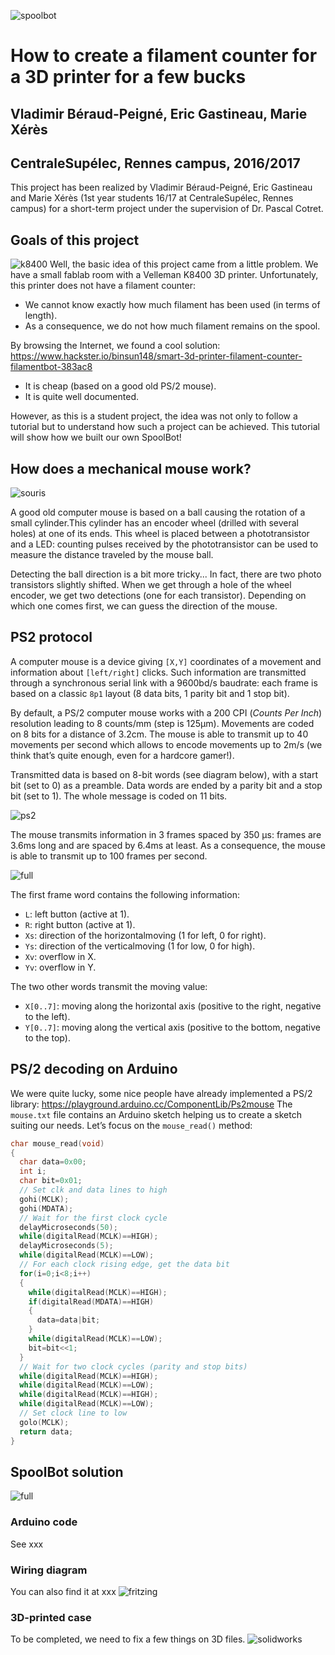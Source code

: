 ![spoolbot](https://raw.githubusercontent.com/pcotret/SpoolBot/master/img/spoolbot.png)
# How to create a filament counter for a 3D printer for a few bucks
## Vladimir Béraud-Peigné, Eric Gastineau, Marie Xérès
## CentraleSupélec, Rennes campus, 2016/2017

This project has been realized by Vladimir Béraud-Peigné, Eric Gastineau and Marie Xérès (1st year students 16/17 at CentraleSupélec, Rennes campus) for a short-term project under the supervision of Dr. Pascal Cotret.

## Goals of this project
![k8400](https://raw.githubusercontent.com/pcotret/SpoolBot/master/img/k8400.jpg)
Well, the basic idea of this project came from a little problem. We have a small fablab room with a Velleman K8400 3D printer. Unfortunately, this printer does not have a filament counter:

* We cannot know exactly how much filament has been used (in terms of length).
* As a consequence, we do not how much filament remains on the spool.

By browsing the Internet, we found a cool solution: https://www.hackster.io/binsun148/smart-3d-printer-filament-counter-filamentbot-383ac8

* It is cheap (based on a good old PS/2 mouse).
* It is quite well documented.

However, as this is a student project, the idea was not only to follow a tutorial but to understand how such a project can be achieved. This tutorial will show how we built our own SpoolBot!

## How does a mechanical mouse work?
![souris](https://raw.githubusercontent.com/pcotret/SpoolBot/master/img/mymouse.png)

A good old computer mouse is based on a ball causing the rotation of a small cylinder.This cylinder has an encoder wheel (drilled with several holes) at one of its ends. This wheel is placed between a phototransistor and a LED: counting pulses received by the phototransistor can be used to measure the distance traveled by the mouse ball.

Detecting the ball direction is a bit more tricky... In fact, there are two photo transistors slightly shifted. When we get through a hole of the wheel encoder, we get two detections (one for each transistor). Depending on which one comes first, we can guess the direction of the mouse.

## PS2 protocol

A computer mouse is a device giving ```[X,Y]``` coordinates of a movement and information about ```[left/right]``` clicks. Such information are transmitted through a synchronous serial link with a 9600bd/s baudrate: each frame is based on a classic ```8p1``` layout (8 data bits, 1 parity bit and 1 stop bit).

By default, a PS/2 computer mouse works with a 200 CPI (*Counts Per Inch*) resolution leading to 8 counts/mm (step is 125µm). Movements are coded on 8 bits for a distance of 3.2cm. The mouse is able to transmit up to 40 movements per second which allows to encode movements up to 2m/s (we think that’s quite enough, even for a hardcore gamer!).

Transmitted data is based on 8-bit words (see diagram below), with a start bit (set to 0) as a preamble. Data words are ended by a parity bit and a stop bit (set to 1). The whole message is coded on 11 bits.

![ps2](https://raw.githubusercontent.com/pcotret/SpoolBot/master/img/timing1.png)

The mouse transmits information in 3 frames spaced by 350 µs: frames are 3.6ms long and are spaced by 6.4ms at least. As a consequence, the mouse is able to transmit up to 100 frames per second.

![full](https://raw.githubusercontent.com/pcotret/SpoolBot/master/img/ps2_frame.png)

The first frame word contains the following information:

* ```L```: left button (active at 1).
* ```R```: right button (active at 1).
* ```Xs```: direction of the horizontalmoving (1 for left, 0 for right).
* ```Ys```: direction of the verticalmoving (1 for low, 0 for high).
* ```Xv```: overflow in X.
* ```Yv```: overflow in Y.

The two other words transmit the moving value:
* ```X[0..7]```: moving along the horizontal axis (positive to the right, negative to the left).
* ```Y[0..7]```: moving along the vertical axis (positive to the bottom, negative to the top).

## PS/2 decoding on Arduino

We were quite lucky, some nice people have already implemented a PS/2 library: https://playground.arduino.cc/ComponentLib/Ps2mouse
The ```mouse.txt``` file contains an Arduino sketch helping us to create a sketch suiting our needs. Let’s focus on the ```mouse_read()``` method:

```C++
char mouse_read(void)
{
  char data=0x00;
  int i;
  char bit=0x01;
  // Set clk and data lines to high
  gohi(MCLK);
  gohi(MDATA);
  // Wait for the first clock cycle
  delayMicroseconds(50);
  while(digitalRead(MCLK)==HIGH);
  delayMicroseconds(5);
  while(digitalRead(MCLK)==LOW);
  // For each clock rising edge, get the data bit
  for(i=0;i<8;i++)
  {
	while(digitalRead(MCLK)==HIGH);
    if(digitalRead(MDATA)==HIGH)
	{
	  data=data|bit;
    }
    while(digitalRead(MCLK)==LOW);
    bit=bit<<1;
  }
  // Wait for two clock cycles (parity and stop bits)
  while(digitalRead(MCLK)==HIGH);
  while(digitalRead(MCLK)==LOW);
  while(digitalRead(MCLK)==HIGH);
  while(digitalRead(MCLK)==LOW);
  // Set clock line to low
  golo(MCLK);
  return data;
}
```

## SpoolBot solution

![full](https://raw.githubusercontent.com/pcotret/SpoolBot/master/img/full_stuff.png)

### Arduino code

See xxx

### Wiring diagram

You can also find it at xxx
![fritzing](https://raw.githubusercontent.com/pcotret/SpoolBot/master/img/wiring.png)

### 3D-printed case

To be completed, we need to fix a few things on 3D files.
![solidworks](https://raw.githubusercontent.com/pcotret/SpoolBot/master/img/boitier.png)
